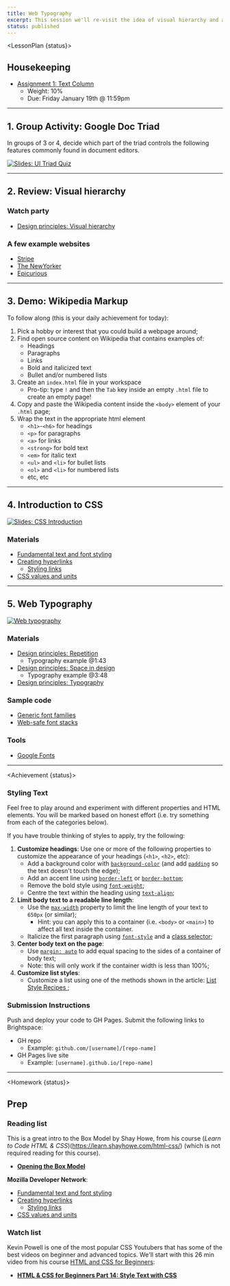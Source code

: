 ```yaml
---
title: Web Typography
excerpt: This session we'll re-visit the idea of visual hierarchy and apply the concept to web typography. Along the way we'll introduce the Box Model.
status: published
---
```


<script>
	import Homework from "$lib/components/Homework.svelte";
	import LessonPlan from "$lib/components/LessonPlan.svelte";
	import Achievement from "$lib/components/Achievement.svelte";
</script>

<LessonPlan {status}>

<h2>Housekeeping</h2>

 - [Assignment 1: Text Column](/courses/cpnt-260/assessments/assignment-1)
	- Weight: 10%
	- Due: Friday January 19th @ 11:59pm

---

<h2>1. Group Activity: Google Doc Triad</h2>

In groups of 3 or 4, decide which part of the triad controls the following features commonly found in document editors.

[![Slides: UI Triad Quiz](/images/slides/cpnt-260/ui-triad-quiz.png)](/slides/cpnt-260/ui-triad-quiz)

---

<h2>2. Review: Visual hierarchy</h2>

### Watch party
- [Design principles: Visual hierarchy](https://www.youtube.com/watch?v=qZWDJqY27bw)

### A few example websites
- [Stripe](https://stripe.com/en-ca)
- [The NewYorker](https://www.newyorker.com/)
- [Epicurious](https://www.epicurious.com/)


---

<h2>3. Demo: Wikipedia Markup</h2>

To follow along (this is your daily achievement for today):
1. Pick a hobby or interest that you could build a webpage around;
2. Find open source content on Wikipedia that contains examples of:
	- Headings
	- Paragraphs
	- Links
	- Bold and italicized text
	- Bullet and/or numbered lists
3. Create an `index.html` file in your workspace
	- Pro-tip: type `!` and then the `Tab` key inside an empty `.html` file to create an empty page!
4. Copy and paste the Wikipedia content inside the `<body>` element of your `.html` page;
5. Wrap the text in the appropriate html element
	- `<h1>`-`<h6>` for headings
	- `<p>` for paragraphs
	- `<a>` for links
	- `<strong>` for bold text
	- `<em>` for italic text
	- `<ul>` and `<li>` for bullet lists
	- `<ol>` and `<li>` for numbered lists
	- etc, etc

---

<h2>4. Introduction to CSS</h2>

[![Slides: CSS Introduction](/images/slides/cpnt-260/css-introduction.png)](/slides/cpnt-260/css-introduction)

### Materials
- [Fundamental text and font styling](https://developer.mozilla.org/en-US/docs/Learn/CSS/Styling_text/Fundamentals)
- [Creating hyperlinks](https://developer.mozilla.org/en-US/docs/Learn/HTML/Introduction_to_HTML/Creating_hyperlinks)
	- [Styling links](https://developer.mozilla.org/en-US/docs/Learn/CSS/Styling_text/Styling_links)
- [CSS values and units](https://developer.mozilla.org/en-US/docs/Learn/CSS/Building_blocks/Values_and_units)

---

<h2>5. Web Typography</h2>

[![Web typography](/images/slides/cpnt-260/web-typography.png)](/slides/cpnt-260/web-typography)

### Materials
- [Design principles: Repetition](https://www.youtube.com/watch?v=8zhhc5pzE9Y)
	- Typography example @1:43 
- [Design principles: Space in design](https://www.youtube.com/watch?v=3dESVj7-XzI)
	- Typography example @3:48
- [Design principles: Typography](https://www.youtube.com/watch?v=yom0nogFN3k)

### Sample code
- [Generic font families](https://codepen.io/Ruth-Elodimuor/pen/rNRjxQG)
- [Web-safe font stacks](https://codepen.io/Ruth-Elodimuor/pen/vYPgLQP)

### Tools
- [Google Fonts](https://fonts.google.com/)

---

</LessonPlan>

<Achievement {status}>

### Styling Text
Feel free to play around and experiment with different properties and HTML elements. You will be marked based on honest effort (i.e. try something from each of the categories below).

If you have trouble thinking of styles to apply, try the following:
1. **Customize headings**: Use one or more of the following properties to customize the appearance of your headings (`<h1>`, `<h2>`, etc):
    - Add a background color with [`background-color`](https://css-tricks.com/almanac/properties/b/background-color/) (and add [`padding`](https://developer.mozilla.org/en-US/docs/Web/CSS/padding) so the text doesn't touch the edge);
    - Add an accent line using [`border-left`](https://developer.mozilla.org/en-US/docs/Web/CSS/border-left) or [`border-bottom`](https://developer.mozilla.org/en-US/docs/Web/CSS/border-bottom);
    - Remove the bold style using [`font-weight`](https://developer.mozilla.org/en-US/docs/Web/CSS/font-weight);
    - Centre the text within the heading using [`text-align`](https://developer.mozilla.org/en-US/docs/Web/CSS/text-align);
2. **Limit body text to a readable line length**:
    - Use the [`max-width`](https://developer.mozilla.org/en-US/docs/Web/CSS/max-width) property to limit the line length of your text to `650px` (or similar);
        - Hint: you can apply this to a container (i.e. `<body>` or `<main>`) to affect all text inside the container.
    - Italicize the first paragraph using [`font-style`](https://developer.mozilla.org/en-US/docs/Web/CSS/font-style) and a [class selector](https://developer.mozilla.org/en-US/docs/Web/CSS/Class_selectors);
3. **Center body text on the page**:
    - Use [`margin: auto`](https://www.hongkiat.com/blog/css-margin-auto/) to add equal spacing to the sides of a container of body text;
    - Note: this will only work if the container width is less than 100%;
4. **Customize list styles**:
    - Customize a list using one of the methods shown in the article: [List Style Recipes ](https://css-tricks.com/list-style-recipes/);

### Submission Instructions

Push and deploy your code to GH Pages. Submit the following links to Brightspace:
- GH repo
	- Example: `github.com/[username]/[repo-name]`
- GH Pages live site
	- Example: `[username].github.io/[repo-name]`

</Achievement>

---


<Homework {status}>

<h2>Prep</h2>

### Reading list
This is a great intro to the Box Model by Shay Howe, from his course (_Learn to Code HTML & CSS_)(https://learn.shayhowe.com/html-css/) (which is not required reading for this course).
- **[Opening the Box Model](https://learn.shayhowe.com/html-css/opening-the-box-model/)**

**Mozilla Developer Network**: 
- [Fundamental text and font styling](https://developer.mozilla.org/en-US/docs/Learn/CSS/Styling_text/Fundamentals)
- [Creating hyperlinks](https://developer.mozilla.org/en-US/docs/Learn/HTML/Introduction_to_HTML/Creating_hyperlinks)
	- [Styling links](https://developer.mozilla.org/en-US/docs/Learn/CSS/Styling_text/Styling_links)
- [CSS values and units](https://developer.mozilla.org/en-US/docs/Learn/CSS/Building_blocks/Values_and_units)

### Watch list
Kevin Powell is one of the most popular CSS Youtubers that has some of the best videos on beginner and advanced topics. We'll start with this 26 min video from his course [HTML and CSS for Beginners](https://www.youtube.com/playlist?list=PL4-IK0AVhVjM0xE0K2uZRvsM7LkIhsPT-):
- **[HTML & CSS for Beginners Part 14: Style Text with CSS](https://www.youtube.com/watch?v=Elg66-ASVXg)**

</Homework>